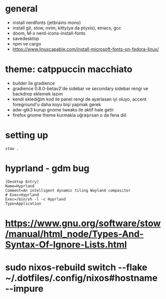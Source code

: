 # general

- install nerdfonts (jetbrains mono)
- install git, stow, nvim, kitty(ya da ptyxis), emacs, gcc
- doom, M-x nerd-icons-install-fonts
- savedesktop
- npm ve cargo
- https://www.linuxcapable.com/install-microsoft-fonts-on-fedora-linux/

# theme: catppuccin macchiato

- builder ile gradience
- gradience 0.8.0-betav2'de sidebar ve secondary sidebar rengi ve backdrop eklemek lazım 
- kendi eklediğim kod ile panel rengi de ayarlasan iyi oluyo, accent foreground'u daha koyu bişi yapmak gerek
- adw-gtk3 kurup gnome tweaks ile aktif hale getir
- firefox gnome theme kurmakla uğraşırsan o da fena diil

# setting up

    stow .

# hyprland - gdm bug

    [Desktop Entry]
    Name=Hyprland
    Comment=An intelligent dynamic tiling Wayland compositor
    # Exec=Hyprland
    Exec=/bin/sh -l -c Hyprland
    Type=Application

# https://www.gnu.org/software/stow/manual/html_node/Types-And-Syntax-Of-Ignore-Lists.html

# sudo nixos-rebuild switch --flake ~/.dotfiles/.config/nixos#hostname --impure

